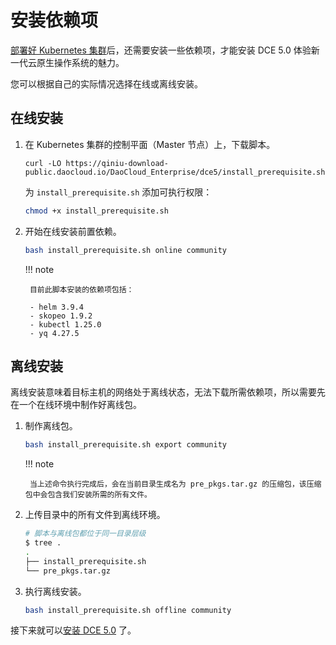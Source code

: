 # 安装依赖项

[部署好 Kubernetes 集群](./install-k8s.md)后，还需要安装一些依赖项，才能安装 DCE 5.0 体验新一代云原生操作系统的魅力。

您可以根据自己的实际情况选择在线或离线安装。

## 在线安装

1. 在 Kubernetes 集群的控制平面（Master 节点）上，下载脚本。

    ```shell
    curl -LO https://qiniu-download-public.daocloud.io/DaoCloud_Enterprise/dce5/install_prerequisite.sh
    ```

    为 `install_prerequisite.sh` 添加可执行权限：

    ```bash
    chmod +x install_prerequisite.sh
    ```

2. 开始在线安装前置依赖。

    ```bash
    bash install_prerequisite.sh online community
    ```

    !!! note

        目前此脚本安装的依赖项包括：

        - helm 3.9.4
        - skopeo 1.9.2
        - kubectl 1.25.0
        - yq 4.27.5

## 离线安装

离线安装意味着目标主机的网络处于离线状态，无法下载所需依赖项，所以需要先在一个在线环境中制作好离线包。

1. 制作离线包。

    ```bash
    bash install_prerequisite.sh export community
    ```

    !!! note

        当上述命令执行完成后，会在当前目录生成名为 pre_pkgs.tar.gz 的压缩包，该压缩包中会包含我们安装所需的所有文件。

2. 上传目录中的所有文件到离线环境。

    ``` bash
    # 脚本与离线包都位于同一目录层级
    $ tree .
    .
    ├── install_prerequisite.sh
    └── pre_pkgs.tar.gz
    ```

3. 执行离线安装。

    ``` bash
    bash install_prerequisite.sh offline community
    ```

接下来就可以[安装 DCE 5.0](./install-dce.md) 了。
